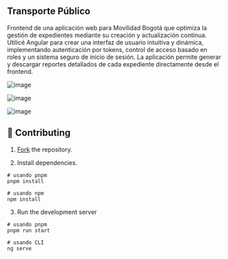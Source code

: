 ## Transporte Público 
Frontend de una aplicación web para Movilidad Bogotá que optimiza la gestión de expedientes mediante su creación y actualización continua. Utilicé Angular para crear una interfaz de usuario intuitiva y dinámica, implementando autenticación por tokens, control de acceso basado en roles y un sistema seguro de inicio de sesión. La aplicación permite generar y descargar reportes detallados de cada expediente directamente desde el frontend.

![image](https://github.com/user-attachments/assets/8df24b2d-3601-41b1-9018-81051096791c)

![image](https://github.com/user-attachments/assets/26bd9d86-6806-4253-a624-eb4ef1562213)

![image](https://github.com/user-attachments/assets/04503b95-890c-44e5-8130-30e35ffd49f1)


## 🚀 Contributing

1. [Fork](https://github.com/aarturodev/Transport-Frontend/fork) the repository.
   
3. Install dependencies.

```text
# usando pnpm
pnpm install

# usando npm
npm install
```
3. Run the development server
   
```text
# usando pnpm
pnpm run start

# usando CLI
ng serve
```
